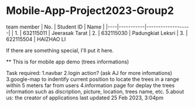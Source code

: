 # Mobile-App-Project2023-Group2
team member 
| No. | Student ID | Name |
|----|-----------|-------------------|
| 1. | 632115011 | Jeerasak Tarat
| 2. | 632115030 | Padungkiat Leksri
| 3. | 622115504 | HAIZHAO LI

If there are something special, I'll put it here.

** This is for mobile app demo (trees informations)

Task required:
1.navbar
2.login action? (ask AJ for more infomations)
3.google-map to indentify current position to locate 
the trees in a range within 5 meters far from users
4.information page for deplay the trees information such as
discription, picture, location, trees name, etc.
5.about us: the creator of applications
last updated 25 Feb 2023, 3:04pm
